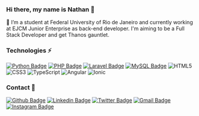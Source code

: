 ### Hi there, my name is Nathan 👋

🔭 I’m a student at Federal University of Rio de Janeiro and currently working at EJCM Junior Enterprise as back-end developer. I'm aiming to be a Full Stack Developer and get Thanos gauntlet.

### Technologies ⚡
[![Python Badge](https://img.shields.io/badge/Python-%233776AB.svg?&style=flat-square&logo=python&logoColor=white)](#)
[![PHP Badge](https://img.shields.io/badge/PHP-%23777BB4.svg?&style=flat-square&logo=php&logoColor=white)](#)
[![Laravel Badge](https://img.shields.io/badge/Laravel%20-%23FF2D20.svg?&style=flat-square&logo=laravel&logoColor=white)](#) 
[![MySQL Badge](https://img.shields.io/badge/-MySQL-4479A1?style=flat-square&logo=mysql&logoColor=white)](#)
![HTML5](https://img.shields.io/badge/-HTML5-E34F26?style=flat-square&logo=html5&logoColor=white)
![CSS3](https://img.shields.io/badge/-CSS3-1572B6?style=flat-square&logo=css3)
![TypeScript](https://img.shields.io/badge/-TypeScript-007ACC?style=flat-square&logo=typescript)
![Angular](https://img.shields.io/badge/-Angular-DD0031?style=flat-square&logo=angular)
![Ionic](https://img.shields.io/badge/-Ionic-3880FF?style=flat-square&logo=ionic&logoColor=white)


### Contact 📱
[![Github Badge](https://img.shields.io/badge/-Github-000?style=flat-square&logo=Github&logoColor=white&link=https://github.com/andradenathan)](https://github.com/andradenathan)
[![Linkedin Badge](https://img.shields.io/badge/-LinkedIn-blue?style=flat-square&logo=Linkedin&logoColor=white&link=https://www.linkedin.com/in/nathanhdsk/)](https://www.linkedin.com/in/nathanhdsk/)
[![Twitter Badge](https://img.shields.io/badge/-Twitter-1ca0f1?style=flat-square&labelColor=1ca0f1&logo=twitter&logoColor=white&link=https://twitter.com/bakyatsu)](https://twitter.com/bakyatsu)
[![Gmail Badge](https://img.shields.io/badge/Gmail-D14836?&style=flat-square&logo=Gmail&logoColor=white)](mailto:nathan.nhdsk@gmail.com)
[![Instagram Badge](https://img.shields.io/badge/Instagram-%23E4405F.svg?&style=flat-square&logo=instagram&logoColor=white)](http://instagram.com/y4tsu)

